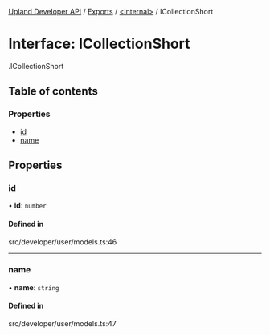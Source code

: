 [Upland Developer API](../README.md) / [Exports](../modules.md) / [<internal\>](../modules/internal_.md) / ICollectionShort

# Interface: ICollectionShort

[<internal>](../modules/internal_.md).ICollectionShort

## Table of contents

### Properties

- [id](internal_.ICollectionShort.md#id)
- [name](internal_.ICollectionShort.md#name)

## Properties

### id

• **id**: `number`

#### Defined in

src/developer/user/models.ts:46

___

### name

• **name**: `string`

#### Defined in

src/developer/user/models.ts:47
